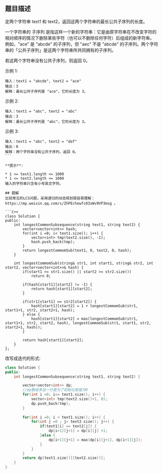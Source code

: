 ## 题目描述

定两个字符串 text1 和 text2，返回这两个字符串的最长公共子序列的长度。

一个字符串的 子序列 是指这样一个新的字符串：它是由原字符串在不改变字符的相对顺序的情况下删除某些字符（也可以不删除任何字符）后组成的新字符串。
例如，"ace" 是 "abcde" 的子序列，但 "aec" 不是 "abcde" 的子序列。两个字符串的「公共子序列」是这两个字符串所共同拥有的子序列。

若这两个字符串没有公共子序列，则返回 0。

示例 1:
```
输入：text1 = "abcde", text2 = "ace" 
输出：3  
解释：最长公共子序列是 "ace"，它的长度为 3。
```
示例 2:
```
输入：text1 = "abc", text2 = "abc"
输出：3
解释：最长公共子序列是 "abc"，它的长度为 3。
```
示例 3:
```
输入：text1 = "abc", text2 = "def"
输出：0
解释：两个字符串没有公共子序列，返回 0。
``` 

**提示**:

* 1 <= text1.length <= 1000
* 1 <= text2.length <= 1000
输入的字符串只含有小写英文字符。

## 题解
比较常见的LCS问题，采用递归的动态规划很容易理解： https://mp.weixin.qq.com/s/ZhPEchewfc03xWv9VP3msg 。

```C++
class Solution {
public:
    int longestCommonSubsequence(string text1, string text2) {
        vector<vector<int>> hash;
        for(int i =0; i< text1.size(); i++) {
            vector<int> tmp(text2.size(), -1);
            hash.push_back(tmp);
        }
        return longestCommomSub(text1, 0, text2, 0, hash);
    }

    int longestCommomSub(string& str1, int start1, string& str2, int start2, vector<vector<int>>& hash) {
        if(start1 >= str1.size() || start2 >= str2.size())
            return 0;

        if(hash[start1][start2] != -1) {
            return hash[start1][start2];
        }
        
        if(str1[start1] == str2[start2]) {
            hash[start1][start2] = 1 + longestCommomSub(str1, start1+1, str2, start2+1, hash);
        } else {
            hash[start1][start2] = max(longestCommomSub(str1, start1+1, str2, start2, hash), longestCommomSub(str1, start1, str2, start2+1, hash));
        }

        return hash[start1][start2];
    }
};
```

改写成迭代的形式:
```C++
class Solution {
public:
    int longestCommonSubsequence(string text1, string text2) {

        vector<vector<int>> dp;
        //dp数组多加一行是为了初始化赋值为0
        for(int i =0; i<= text1.size(); i++) {
            vector<int> tmp(text2.size()+1, 0);
            dp.push_back(tmp);
        }
        
        for(int i =0; i < text1.size(); i++) {
            for(int j =0 ; j< text2.size(); j++) {
                if(text1[i] == text2[j]) {
                    dp[i+1][j+1] = dp[i][j] +1;
                }else {
                    dp[i+1][j+1] = max(dp[i][j+1], dp[i+1][j]);
                }
            }
        }
        return dp[text1.size()][text2.size()];
    }
}
```